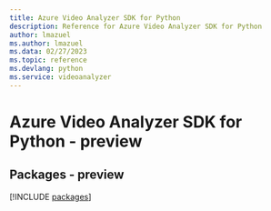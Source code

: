 ```yaml
---
title: Azure Video Analyzer SDK for Python
description: Reference for Azure Video Analyzer SDK for Python
author: lmazuel
ms.author: lmazuel
ms.data: 02/27/2023
ms.topic: reference
ms.devlang: python
ms.service: videoanalyzer
---
```

# Azure Video Analyzer SDK for Python - preview
## Packages - preview
[!INCLUDE [packages](video-analyzer-index.md)]